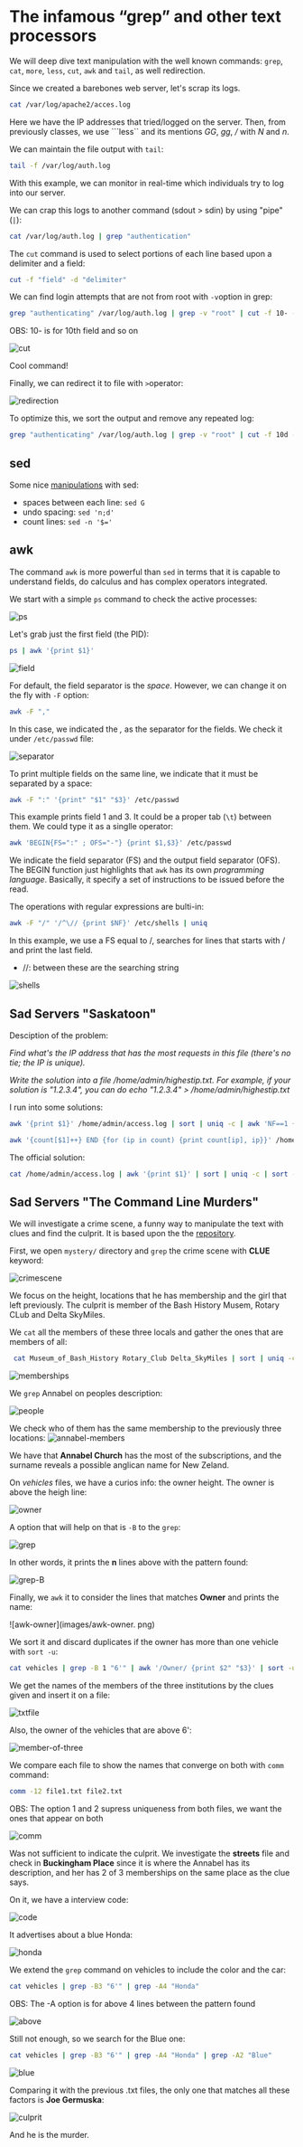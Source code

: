 # The infamous “grep” and other text processors

We will deep dive text manipulation with the well known commands: ```grep```, ```cat```, ```more```, ```less```, ```cut```, ```awk``` and ```tail```, as well redirection.

Since we created a barebones web server, let's scrap its logs.

```bash
cat /var/log/apache2/acces.log
```

Here we have the IP addresses that tried/logged on the server.
Then, from previously classes, we use ```less`` and its mentions *GG*, *gg*, */* with *N* and *n*.  

We can maintain the file output with ```tail```:

```bash
tail -f /var/log/auth.log
```

With this example, we can monitor in real-time which individuals try to log into our server.

We can crap this logs to another command (sdout > sdin) by using "pipe" (```|```):

```bash
cat /var/log/auth.log | grep "authentication"
```

The ```cut``` command is used to select portions of each line based upon a delimiter and  a field:

```bash
cut -f "field" -d "delimiter"
```

We can find login attempts that are not from root with ```-v```option in grep:

```bash
grep "authenticating" /var/log/auth.log | grep -v "root" | cut -f 10- -d" "
```
OBS: 10- is for 10th field and so on

![cut](images/cut.png)

Cool command!

Finally, we can redirect it to file with ```>```operator:

![redirection](images/redirection.png)

To optimize this, we sort the output and remove any repeated log:

```bash
grep "authenticating" /var/log/auth.log | grep -v "root" | cut -f 10d -d" " | sort | uniq
```

## sed

Some nice [manipulations](https://edoras.sdsu.edu/doc/sed-oneliners.html) with sed:

* spaces between each line: ```sed G```
* undo spacing: ```sed 'n;d'```
* count lines: ```sed -n '$='```

## awk

The command ```awk``` is more powerful than ```sed``` in terms that it is capable to understand fields, do calculus and has complex operators integrated.

We start with a simple ```ps``` command to check the active processes:

![ps](images/ps.png)

Let's grab just the first field (the PID):

```bash
ps | awk '{print $1}'
```

![field](images/field.png)

For default, the field separator is the *space*. However, we can change it on the fly with ```-F``` option:
```bash
awk -F ","
```

In this case, we indicated the *,* as the separator for the fields.
We check it under ```/etc/passwd``` file:

![separator](images/separator.png)

To print multiple fields on the same line, we indicate that it must be separated by a space:
```bash
awk -F ":" '{print" "$1" "$3}' /etc/passwd
```

This example prints field 1 and 3. It could be a proper tab (```\t```) between them.
We could type it as a singlle operator:
```bash
awk 'BEGIN{FS=":" ; OFS="-"} {print $1,$3}' /etc/passwd
```

We indicate the field separator (FS) and the output field separator (OFS). The BEGIN function just highlights that ```awk``` has its own *programming language*. Basically, it specify a set of instructions to be issued before the read.

The operations with regular expressions are bulti-in:

```bash
awk -F "/" '/^\// {print $NF}' /etc/shells | uniq
```

In this example, we use a FS equal to /, searches for lines that starts with / and print the last field.
* //: between these are the searching string

![shells](images/cut.png)


## Sad Servers "Saskatoon"

Desciption of the problem:

*Find what's the IP address that has the most requests in this file (there's no tie; the IP is unique).*

*Write the solution into a file /home/admin/highestip.txt. For example, if your solution is "1.2.3.4", you can do echo "1.2.3.4" > /home/admin/highestip.txt*

I run into some solutions:

```bash
awk '{print $1}' /home/admin/access.log | sort | uniq -c | awk 'NF==1 {max=$1} $1>max {max=$1; ip=$2} END {print ip}' > /home/admin/highestip.txt
```

```bash
awk '{count[$1]++} END {for (ip in count) {print count[ip], ip}}' /home/admin/access.log | sort -r | head -1 | cut -d " " -f2 > /home/admin/highestip.txt
```

The official solution:

```bash
cat /home/admin/access.log | awk '{print $1}' | sort | uniq -c | sort -r | head -1 | awk '{print $2}' > /home/admin/highestip.txt
```

## Sad Servers "The Command Line Murders"

We will investigate a crime scene, a funny way to manipulate the text with clues and find the culprit. It is based upon the the [repository](https://github.com/veltman/clmystery).

First, we open ```mystery/``` directory and ```grep``` the crime scene with **CLUE** keyword:

![crimescene](images/crimescene.png)


We focus on the height, locations that he has membership and the girl that left previously. The culprit is member of the Bash History Musem, Rotary CLub and Delta SkyMiles.

We ```cat``` all the members of these three locals and gather the ones that are members of all:


```bash
 cat Museum_of_Bash_History Rotary_Club Delta_SkyMiles | sort | uniq -c | awk '{if($1==3) print $2" "$3}'
 ```

 ![memberships](images/memberships.png)

We ```grep``` Annabel on peoples description:

![people](images/people.png)

We check who of them has the same membership to the previously three locations: 
![annabel-members](images/annabel-members.png)

We have that **Annabel Church** has the most of the subscriptions, and the surname reveals a possible anglican name for New Zeland.

On *vehicles* files, we have a curios info: the owner height. The owner is above the heigh line:

![owner](images/owner.png)


A option that will help on that is ```-B``` to the ```grep```:

![grep](images/grep.png)

In other words, it prints the **n** lines above with the pattern found:

![grep-B](images/grep-B.png)

Finally, we ```awk``` it to consider the lines that matches **Owner** and prints the name:

![awk-owner](images/awk-owner.
png)

We sort it and discard duplicates if the owner has more than one vehicle with ```sort -u```:

```bash
cat vehicles | grep -B 1 "6'" | awk '/Owner/ {print $2" "$3}' | sort -u
```

We get the names of the members of the three institutions by the clues given and insert it on a file:

![txtfile](images/txtfile.png)

Also, the owner of the vehicles that are above 6':

![member-of-three](images/member-of-three.png)


We compare each file to show the names that converge on both with ```comm``` command:

```bash
comm -12 file1.txt file2.txt
```

OBS: The option 1 and 2 supress uniqueness from both files, we want the ones that appear on both

![comm](images/comm.png)

Was not sufficient to indicate the culprit. We investigate the **streets** file and check in **Buckingham Place** since it is where the Annabel has its description, and her has 2 of 3 memberships on the same place as the clue says.

On it, we have a interview code:

![code](images/interview-code.png)

It advertises about a blue Honda:

![honda](images/honda.png)

We extend the ```grep``` command on vehicles to include the color and the car:

```bash
cat vehicles | grep -B3 "6'" | grep -A4 "Honda"
```
OBS: The -A option is for above 4 lines between the pattern found

![above](images/above.png)

Still not enough, so we search for the Blue one:

```bash
cat vehicles | grep -B3 "6'" | grep -A4 "Honda" | grep -A2 "Blue"
```
![blue](images/blue.png)

Comparing it with the previous .txt files, the only one that matches all these factors is **Joe Germuska**:

![culprit](images/culprit.png)

And he is the murder.




